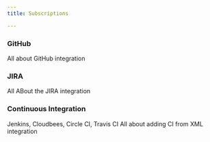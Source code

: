 ```yaml
---
title: Subscriptions

---
```


### GitHub

All about GitHub integration

### JIRA

All ABout the JIRA integration

### Continuous Integration

Jenkins, Cloudbees, Circle CI, Travis CI
All about adding CI from XML integration
